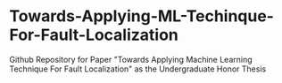 # Towards-Applying-ML-Techinque-For-Fault-Localization
Github Repository for Paper "Towards Applying Machine Learning Technique For Fault Localization" as the Undergraduate Honor Thesis
